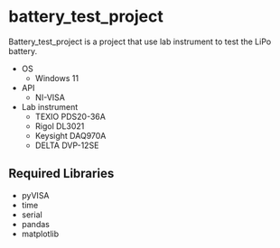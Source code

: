 # battery_test_project
Battery_test_project is a project that use lab instrument to test the LiPo battery.
* OS
    * Windows 11
* API
    * NI-VISA
* Lab instrument
    * TEXIO PDS20-36A
    * Rigol DL3021
    * Keysight DAQ970A
    * DELTA DVP-12SE
## Required Libraries
* pyVISA
* time
* serial
* pandas
* matplotlib
